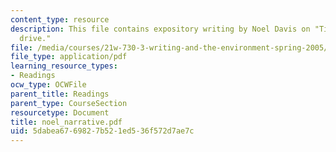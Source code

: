 ```yaml
---
content_type: resource
description: This file contains expository writing by Noel Davis on "Time for a short
  drive."
file: /media/courses/21w-730-3-writing-and-the-environment-spring-2005/5dabea6769827b521ed536f572d7ae7c_noel_narrative.pdf
file_type: application/pdf
learning_resource_types:
- Readings
ocw_type: OCWFile
parent_title: Readings
parent_type: CourseSection
resourcetype: Document
title: noel_narrative.pdf
uid: 5dabea67-6982-7b52-1ed5-36f572d7ae7c
---
```

